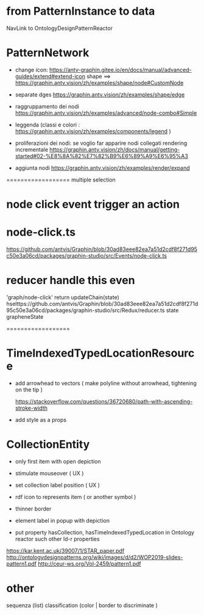 # from PatternInstance to data

NavLink to OntologyDesignPatternReactor


# PatternNetwork

- change icon: https://antv-graphin.gitee.io/en/docs/manual/advanced-guides/extend#extend-icon
		shape
		==> https://graphin.antv.vision/zh/examples/shape/node#CustomNode
- separate dges https://graphin.antv.vision/zh/examples/shape/edge

- raggruppamento dei nodi https://graphin.antv.vision/zh/examples/advanced/node-combo#Simple

- leggenda (classi e colori : https://graphin.antv.vision/zh/examples/components/legend )

- proliferazioni dei nodi: se voglio far apparire nodi collegati rendering incrementale https://graphin.antv.vision/zh/docs/manual/getting-started#02-%E8%8A%82%E7%82%B9%E6%89%A9%E6%95%A3
- aggiunta nodi https://graphin.antv.vision/zh/examples/render/expand

==================
multiple selection

# node click event trigger an action
# node-click.ts
https://github.com/antvis/Graphin/blob/30ad83eee82ea7a51d2cdf8f271d95c50e3a06cd/packages/graphin-studio/src/Events/node-click.ts
# reducer handle this even
'graph/node-click'
  return updateChain(state)
hselttps://github.com/antvis/Graphin/blob/30ad83eee82ea7a51d2cdf8f271d95c50e3a06cd/packages/graphin-studio/src/Redux/reducer.ts
state grapheneState

==================

# TimeIndexedTypedLocationResource

-   add arrowhead to vectors ( make polyline without arrowhead, tightening on the tip )

    https://stackoverflow.com/questions/36720680/path-with-ascending-stroke-width

-   add style as a props

# CollectionEntity

-   only first item with open depiction
-   stimulate mouseover ( UX )
-   set collection label position ( UX )
-   rdf icon to represents item ( or another symbol )
-   thinner border
-   element label in popup with depiction

-   put property hasCollection, hasTimeIndexedTypedLocation in Ontology reactor such other ld-r properties

https://kar.kent.ac.uk/39007/1/STAR_paper.pdf
http://ontologydesignpatterns.org/wiki/images/d/d2/WOP2019-slides-pattern1.pdf
http://ceur-ws.org/Vol-2459/pattern1.pdf

# other

sequenza (list)
classification (color | border to discriminate )
